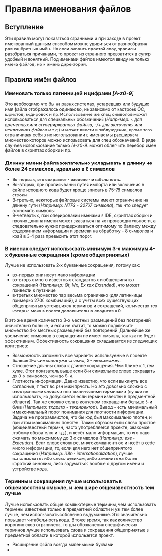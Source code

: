 # Правила именования файлов

## Вступление

Эти правила могут показаться странными и при заходе в проект именованный данным способом можно удивиться от разнообразия разношёрстных имён.
Но если освоить простой свод правил и разобраться причинами, то проект из странного превратится в супер удобный и понятный.
Под именами файлов имеются ввиду не только имена файлов, но и имена директорий.

## Правила имён файлов

### Именовать только латинницей и цифрами *[A-z0-9]*

Это необходимо что бы на разнх системах, устаревших или будущих имя файла отображалось одинаково, не зависимо от настроек ОС, шрифтов, кодировок и пр.
Использование же спец символов может использоваться для специальных обозначений (*Например: ~ для временных или сгенерированных файлов, -/+ для включения или исключения файлов и т.д.*)
и может ввести в заблуждение, кроме того ограничивая себя в их использовании в именах мы расширяем множество которое можно использовать для спец обозначений.
В ряде случаев использование только *[A-z0-9]* может облегчить перебор имён файлов в скриптах сборки и пр.

### Длинну имени файла желательно укладывать в длинну не более 24 символов, идеально в 8 символов

 - Во-первых, это сохраняет человеко-читабельность.
 - Во-вторых, при прописывании путей импорта или включения в файле исходного кода будет проще вписать в 75-78 символов строки
 - В-третьих, некоторые файловые системы имеют ограничение на длинну пути (*Например: NTFS - 32767 символа*), так что следует экономить символы
 - В-четвёртых, при оперировании именами в IDE, скриптах сборки и прочих длинна имени может сказаться на их производительности,
 а следовательно нужно придерживаться оптимому по балансу между содержанием информации и времени на обработку - 8 символов и край в 3-4 раза превысить этот порог.

### В именах следует использовать минимум 3-х максимум 4-х буквенные сокращения (кроме общепринятых)

Лучше не использовать 2-х буквенные сокращения, потому как:
 - во-первых они несут мало информации
 - во-вторых много известных стандартных и общепринятых сокращений (*Например: Qt, Wx, Ex как Extended*), что может привести к путанице
  - в-третьих множество пар весьма ограничено (для латинницы примерно 2700 комбинаций), а с учётм всех существующих общепринятых устоявшихся терминов и сокращений, количество тех которые можно ввести дополнительно сводится к 0
  
В это же время количество 3-х местных размещений без повторений значительно больше, и если не хватит, то можно подключить множество 4-х местных размещений без повторений. Дальнейше же увеличение символов в сокращении не имеет смысла, так как не будет эффективным. Эффективность сокращения складывается из следующих критериев:
 - Возможность запомнить все варианты используемые в проекте. Больше 3-х символов уже сложно, 5 - невозможно.
 - Отношение длинны слова к длинне сокращения. Чем ближе к 1, тем хуже. Этот показатель выше если 8-и символьное слово сокращать до 3-х символов, чем до 5-и.
 - Плотность информации. Давно известно, что если выкинуть все согласные, т ткст вс рвн мжн прчсть. Но это довольно сложно с иностранными словами или техническими терминами (лучше не использовать, но допускается если термин известен в предментной области). Так же сложно если в конченом сокращении больше 5-и букв (*Например: тхдрктр - техдиректор*). Вывод - есть минимальный и максимальный порог понимания для плотности информации. Задача же программистов, что бы код был максимально плотен, и при этом максимально понятен. Таким образом если слово простое (общеизвестный термин, часто употребляется проекте, знакомое любому обывателю и т.д.), и несёт мало информации, то его надо сжимать по максимому до 3-х символов (*Например: exe - Execution*). Если слово сложное, многокомпанентное и несёт в себе много информации, то, если для него нет общепринятого сокращения (*Например: i18n - internationalization*), лучше использовать либо слово целиком, либо заменить на более короткий синоним, либо задуматься вообще о другом имени и устройстве кода. 

### Термины и сокращения лучше использовать в общеизвестном смысле, и чем шире общеизвестность тем лучше

Лучше использовать общие компьютерные термины, чем использовать термены известные только в предметной области и уж тем более лучше, чем использовать собсвенно выдуманные. Это значительно повышает читабельность кода. В тоже время, так как количество коротких слов ограничено, то для обозначения специфических терминов лучше использовать слова и сокращения общепринятые в предметной области в которой использется проект.

 - Расширение файла всегда маленькими буквами
 -
